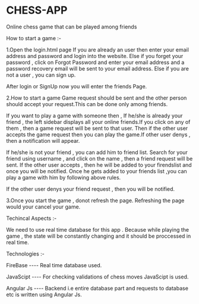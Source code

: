 # CHESS-APP
Online chess game that can be played among friends


How to start a game :-


1.Open the login.html page
If you are already an user then enter your email address and password and login into the website.
Else if you forget your password , click on Forgot Password and enter your email address and a password recovery email will be sent to your email address.
Else if you are not a user , you can sign up.

After login or SignUp now you will enter the friends Page.

2.How to start a game 
Game request should be sent and the other person should accept your request.This can be done only among friends.

If you want to play a game with someone then ,
If he/she is already your friend , the left sidebar displays all your online friends.If you click on any of them , then a game request will be sent to that user. Then if the other user accepts the game request then you can play the game.If other user denys , then a notification will appear.

If he/she is not your friend , you can add him to friend list.
Search for your friend using username , and click on the name , then a friend request will be sent.
If the other user accepts , then he will be added to your firendslist and once you will be notified.
Once he gets added to your friends list ,you can play a game with him by following above rules.

If the other user denys your friend request , then you will be notified.

3.Once you start the game , donot refresh the page.
Refreshing the page would  your cancel your game.


Techincal Aspects :-

We need to use real time database for this app . Because while playing the game , the state will be constantly changing and it should be proccessed in real time.

Technologies :-

FireBase     ----  Real time database used.

JavaScipt       ----  For checking validations of chess moves JavaScipt is used.

Angular Js   ----  Backend i.e entire database part and requests to database etc is written using Angular Js.

